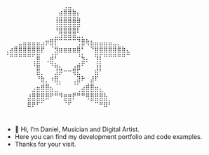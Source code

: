 ⠀⠀⠀⠀⠀⠀⠀⠀⠀⠀⠀⠀⠀⢀⣀⠀⠀⠀⠀⠀⠀⠀⠀⠀⠀⠀⠀⠀                                                                                                                         	 
⠀⠀⠀⠀⠀⠀⠀⠀⠀⠀⠀⠀⣴⣿⣿⣷⡄⠀⠀⠀⠀⠀⠀⠀⠀⠀⠀⠀					                                                                                                                 
⠀⠀⠀⠀⠀⠀⠀⠀⠀⠀⠀⢸⣿⣿⣿⣿⣷⠀⠀⠀⠀⠀⠀⠀⠀⠀⠀⠀                                                                                                                           
⠀⠀⠀⠀⠀⠀⠀⠀⠀⠀⠀⢸⣿⣿⣿⣿⡟⠀⠀⠀⠀⠀⠀⠀⠀⠀⠀⠀                                                                                                                           
⠀⠀⠀⠀⠀⠀⠀⠀⠀⠀⠀⣀⣻⣿⣿⣿⣁⡀⠀⠀⠀⠀⠀⠀⠀⠀⠀⠀                                                                                                                          
⠀⠀⠀⣀⣤⣤⣤⣤⣠⡶⣿⡏⠉⠉⠉⠉⢙⣿⢷⣦⣤⣤⣤⣤⣀⡀⠀⠀                                                                                                                           
⢀⣴⣿⣿⣿⣿⣿⣿⡟⠀⠈⣻⣶⣶⣶⣶⣿⠃⠀⠙⣿⣿⣿⣿⣿⣿⣷⣄                                                                                                                           
⠈⠛⠛⠛⠛⠛⠋⣿⠀⠀⣼⠏⠀⠀⠀⠀⠘⢧⡀⠀⢻⡏⠛⠛⠛⠛⠛⠉                                                                                                                           
⠀⠀⠀⠀⠀⠀⠸⣿⠀⠈⠻⣦⡀⠀⠀⢀⣴⠟⠁⠀⢸⡇⠀⠀⠀⠀⠀⠀                                                                                                                           
⠀⠀⠀⠀⠀⠀⠀⣿⡀⠀⠀⣸⡿⠒⠒⢿⣏⠀⠀⠀⣾⠃⠀⠀⠀⠀⠀⠀                                                                                                                           
⠀⠀⠀⠀⠀⠀⠀⠘⣷⡀⠰⣿⡀⠀⠀⢀⣽⠗⠀⣼⠏⠀⠀⠀⠀⠀⠀⠀                                                                                                                           
⠀⠀⠀⠀⠀⠀⢀⣤⣾⣿⣄⠈⠁⠀⠀⠈⠁⣠⣾⣿⣤⡀⠀⠀⠀⠀⠀⠀                                                                                                                           
⠀⠀⠀⠀⠀⢠⣿⣿⣿⣿⡿⠿⢶⣤⣤⡶⠾⠿⣿⣿⣿⣿⣆⠀⠀⠀⠀⠀                                                                                                                           
⠀⠀⠀⠀⠀⣿⣿⡿⠟⠉⠀⠀⠀⠻⡿⠁⠀⠀⠈⠛⠿⣿⣿⡆⠀⠀⠀⠀                                                                                                                           
⠀⠀⠀⠀⠀⠉⠁⠀⠀⠀⠀⠀⠀⠀⠀⠀⠀⠀⠀⠀⠀⠀⠉⠀⠀                                                                                                                               
⠀⠀⠀
- 👋 Hi, I’m Daniel, Musician and Digital Artist.
- Here you can find my development portfolio and code examples.
- Thanks for your visit. 
